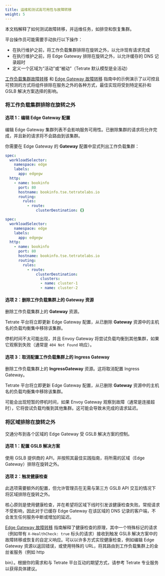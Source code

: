```yaml
---
title: 运维和测试高可用性与故障转移
weight: 5
---
```


本文档解释了如何测试故障转移，并运维任务，如排空和恢复集群。

平台操作员可能需要手动执行以下操作：

 * 在执行维护之前，将工作负载集群排除在旋转之外，以允许现有请求完成
 * 在执行维护之前，将 Edge Gateway 排除在旋转之外，以允许缓存的 DNS 记录超时
 * 定义一个区域为“活动”或“被动”（Tetrate 默认模型是全活动）

[工作负载集群故障转移](../cluster-failover) 和 [Edge Gateway 故障转移](../edge-failover) 指南中的示例演示了以可控且可预测的方式将组件排除在服务之外的各种方式，最佳实现将受到特定拓扑和 GSLB 解决方案选择的影响。

### 将工作负载集群排除在旋转之外

#### 选项 1：编辑 Edge Gateway 配置

编辑 Edge Gateway 集群列表不会影响服务可用性。已删除集群的请求将允许完成，并且新的请求将不会路由到该集群。

你需要在 Edge Gateway 的 **Gateway** 配置中显式列出工作负载集群：

```yaml
spec:
  workloadSelector:
    namespace: edge
    labels:
      app: edgegw
  http:
    - name: bookinfo
      port: 80
      hostname: bookinfo.tse.tetratelabs.io
      routing:
        rules:
          - route:
              clusterDestination: {}
```

```yaml
spec:
  workloadSelector:
    namespace: edge
    labels:
      app: edgegw
  http:
    - name: bookinfo
      port: 80
      hostname: bookinfo.tse.tetratelabs.io
      routing:
        rules:
          - route:
              clusterDestination:
                clusters:
                - name: cluster-1
                - name: cluster-2
```

#### 选项 2：删除工作负载集群上的 Gateway 资源

删除工作负载集群上的 **Gateway** 资源。

Tetrate 平台将立即更新 Edge Gateway 配置，从已删除 **Gateway** 资源中的主机名的负载均衡集中移除该集群。

停机时间不太可能出现，并且 Envoy Gateway 将尝试负载均衡到其他集群，如果它观察到失败（通常是 `404 Not Found` 响应）。

#### 选项 3：取消配置工作负载集群上的 Ingress Gateway

删除工作负载集群上的 **IngressGateway** 资源。这将取消配置 Ingress Gateway。

Tetrate 平台将立即更新 Edge Gateway 配置，从已删除 **Gateway** 资源中的主机名的负载均衡集中移除该集群。

可能会出现短暂的停机时间，如果 Envoy Gateway 观察到故障（通常是连接超时），它将尝试负载均衡到其他集群。这可能会导致未完成的请求延迟。

### 将区域排除在旋转之外

交通分布到各个区域的 Edge Gateway 受 GSLB 解决方案的控制。

#### 选项 1：配置 GSLB 解决方案

使用 GSLB 提供商的 API，并按照其最佳实践指南，将所需的区域（Edge Gateway）排除在旋转之外。

#### 选项 2：触发健康检查

此选项需要额外的配置，但允许管理员在无需与第三方 GSLB API 交互的情况下将区域排除在旋转之外。

核心原则是使用健康检查，并在希望将区域下线时引发该健康检查失败。常规请求不受影响，因此对于已缓存 Edge Gateway 在该区域的 DNS 记录的客户端，不会发生任何服务中断或增加的延迟。

[Edge Gateway 故障转移](../edge-failover) 指南解释了健康检查的原理，其中一个特殊标记的请求（例如带有 `X-HealthCheck: true` 标头的请求）接收到触发 GSLB 解决方案中的故障转移或恢复的自定义响应。可以以许多方式实现健康检查，例如编辑 Edge Gateway 资源以返回错误，或使用特殊的 URL，将其路由到工作负载集群上的金丝雀服务（例如 http

bin）。根据你的需求和与 Tetrate 平台互动的期望方式，请参考 Tetrate 专业服务以获得具体建议。